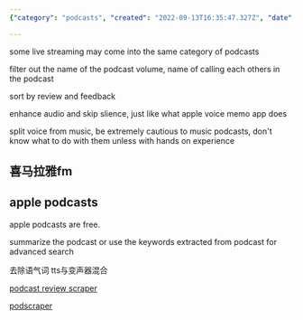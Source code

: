 ```yaml
---
{"category": "podcasts", "created": "2022-09-13T16:35:47.327Z", "date": "2022-09-13 16:35:47", "description": "This article explores various methods for scraping and filtering podcasts. It discusses techniques like voice filtering by gender and pitch, live streaming, name filtering, review sorting, audio enhancement, and separating voices from music. The text also references popular platforms such as iTunes and Ximalaya FM. Additionally, it suggests using summarization or extracted keywords for advanced search capabilities. Related GitHub links are provided.", "modified": "2022-09-13T17:06:40.073Z", "tags": ["podcasts", "scraping", "filtering", "voice filtering", "gender", "pitch", "live streaming"], "title": "Scrape Podcasts, Filter Keywords, Convert Voices By Gender And Pitch"}

---
```


some live streaming may come into the same category of podcasts

filter out the name of the podcast volume, name of calling each others in the podcast

sort by review and feedback

enhance audio and skip slience, just like what apple voice memo app does

split voice from music, be extremely cautious to music podcasts, don't know what to do with them unless with hands on experience

## 喜马拉雅fm

## apple podcasts

apple podcasts are free.

summarize the podcast or use the keywords extracted from podcast for advanced search

去除语气词 tts与变声器混合

[podcast review scraper](https://github.com/amirandalibi/apple-podcasts-review-scraper)

[podscraper](https://github.com/justin/podscraper)
